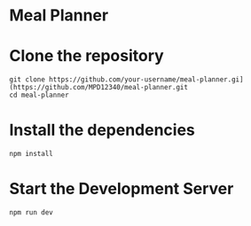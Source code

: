 
# Meal Planner




# Clone the repository
```
git clone https://github.com/your-username/meal-planner.gi](https://github.com/MPD12340/meal-planner.git
cd meal-planner
```

# Install the dependencies
```
npm install
```
#  Start the Development Server
```
npm run dev
```
